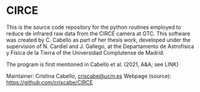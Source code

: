 # CIRCE

This is the source code repository for the python routines employed to reduce de infrared raw data from the CIRCE camera at GTC.
This software was created by C. Cabello as part of her thesis work, developed under the supervision of N. Cardiel and J. Gallego, at the Departamento de Astrofísica y Física de la Tierra of the Universidad Complutense de
Madrid.

The program is first mentioned in Cabello et al. (2021, A&A; 
see LINK)

Maintainer: Cristina Cabello, criscabe@ucm.es
Webpage (source): https://github.com/criscabe/CIRCE
